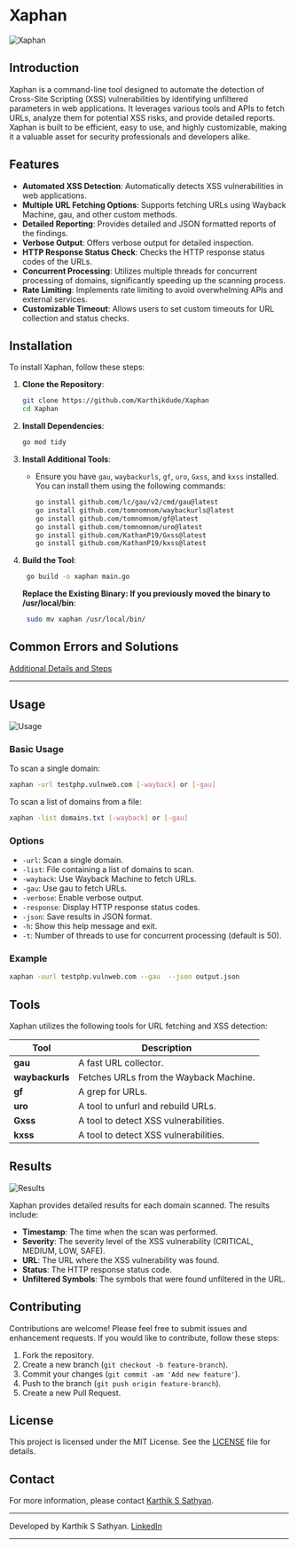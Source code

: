 # Xaphan

![Xaphan](Xaphan.jpg)

## Introduction

Xaphan is a command-line tool designed to automate the detection of Cross-Site Scripting (XSS) vulnerabilities by identifying unfiltered parameters in web applications. It leverages various tools and APIs to fetch URLs, analyze them for potential XSS risks, and provide detailed reports. Xaphan is built to be efficient, easy to use, and highly customizable, making it a valuable asset for security professionals and developers alike.

## Features

- **Automated XSS Detection**: Automatically detects XSS vulnerabilities in web applications.
- **Multiple URL Fetching Options**: Supports fetching URLs using Wayback Machine, gau, and other custom methods.
- **Detailed Reporting**: Provides detailed and JSON formatted reports of the findings.
- **Verbose Output**: Offers verbose output for detailed inspection.
- **HTTP Response Status Check**: Checks the HTTP response status codes of the URLs.
- **Concurrent Processing**: Utilizes multiple threads for concurrent processing of domains, significantly speeding up the scanning process.
- **Rate Limiting**: Implements rate limiting to avoid overwhelming APIs and external services.
- **Customizable Timeout**: Allows users to set custom timeouts for URL collection and status checks.

## Installation

To install Xaphan, follow these steps:

1. **Clone the Repository**:
   ```sh
   git clone https://github.com/Karthikdude/Xaphan
   cd Xaphan
   ```

2. **Install Dependencies**:
   ```sh
   go mod tidy
   ```

3. **Install Additional Tools**:
   - Ensure you have `gau`, `waybackurls`, `gf`, `uro`, `Gxss`, and `kxss` installed. You can install them using the following commands:
     ```sh
     go install github.com/lc/gau/v2/cmd/gau@latest
     go install github.com/tomnomnom/waybackurls@latest
     go install github.com/tomnomnom/gf@latest
     go install github.com/tomnomnom/uro@latest
     go install github.com/KathanP19/Gxss@latest
     go install github.com/KathanP19/kxss@latest
     ```

4. **Build the Tool**:
   ```sh
    go build -o xaphan main.go
   ```
   **Replace the Existing Binary: If you previously moved the binary to /usr/local/bin**:
   ```sh
    sudo mv xaphan /usr/local/bin/
   ```
## Common Errors and Solutions

   [Additional Details and Steps](issues.md)

---

## Usage

![Usage](usage.png)


### Basic Usage

To scan a single domain:
```sh
xaphan -url testphp.vulnweb.com [-wayback] or [-gau]
```

To scan a list of domains from a file:
```sh
xaphan -list domains.txt [-wayback] or [-gau]
```

### Options

-  `-url`: Scan a single domain.
- `-list`: File containing a list of domains to scan.
- `-wayback`: Use Wayback Machine to fetch URLs.
- `-gau`: Use gau to fetch URLs.
- `-verbose`: Enable verbose output.
- `-response`: Display HTTP response status codes.
- `-json`: Save results in JSON format.
- `-h`: Show this help message and exit.
- `-t`: Number of threads to use for concurrent processing (default is 50).

### Example

```sh
xaphan -uurl testphp.vulnweb.com --gau  --json output.json
```

## Tools

Xaphan utilizes the following tools for URL fetching and XSS detection:

| Tool         | Description                                                                 |
|--------------|-----------------------------------------------------------------------------|
| **gau**      | A fast URL collector.                                                         |
| **waybackurls** | Fetches URLs from the Wayback Machine.                                       |
| **gf**       | A grep for URLs.                                                              |
| **uro**      | A tool to unfurl and rebuild URLs.                                           |
| **Gxss**     | A tool to detect XSS vulnerabilities.                                          |
| **kxss**     | A tool to detect XSS vulnerabilities.                                          |

## Results

![Results](results.png)

Xaphan provides detailed results for each domain scanned. The results include:

- **Timestamp**: The time when the scan was performed.
- **Severity**: The severity level of the XSS vulnerability (CRITICAL, MEDIUM, LOW, SAFE).
- **URL**: The URL where the XSS vulnerability was found.
- **Status**: The HTTP response status code.
- **Unfiltered Symbols**: The symbols that were found unfiltered in the URL.

## Contributing

Contributions are welcome! Please feel free to submit issues and enhancement requests. If you would like to contribute, follow these steps:

1. Fork the repository.
2. Create a new branch (`git checkout -b feature-branch`).
3. Commit your changes (`git commit -am 'Add new feature'`).
4. Push to the branch (`git push origin feature-branch`).
5. Create a new Pull Request.

## License

This project is licensed under the MIT License. See the [LICENSE](LICENSE) file for details.

## Contact

For more information, please contact [Karthik S Sathyan](https://karthik-s-sathyan.vercel.app).

---

Developed by Karthik S Sathyan.  [LinkedIn](https://www.linkedin.com/in/karthik-s-sathyan/)

---


